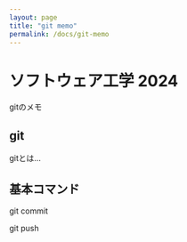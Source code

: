 ```yaml
---
layout: page
title: "git memo"
permalink: /docs/git-memo
---
```


# ソフトウェア工学 2024

gitのメモ

## git

gitとは...

## 基本コマンド

git commit

git push
